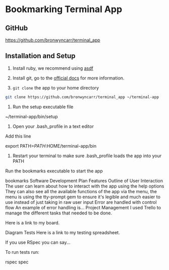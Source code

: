 # Bookmarking Terminal App

## GitHub
https://github.com/bronwyncarr/terminal_app

## Installation and Setup
1. Install ruby, we recommend using [asdf](https://asdf-vm.com/)

1. Install git, go to the [official docs](https://git-scm.com/downloads) for more information.

1. `git clone` the app to your home directory

```bash
git clone https://github.com/bronwyncarr/terminal_app ~/terminal-app
```

1. Run the setup executable file

~/terminal-app/bin/setup

1. Open your .bash_profile in a text editor

Add this line

export PATH=$PATH:$HOME/terminal-app/bin

1. Restart your terminal to make sure .bash_profile loads the app into your PATH

Run the bookmarks executable to start the app

bookmarks
Software Development Plan
Features
Outline of User Interaction
The user can learn about how to interact with the app using the help options
They can also see all the available functions of the app via the menu, the menu is using the tty-prompt gem to ensure it's legible and much easier to use instead of just taking in raw user input
Error are handled with control flow
An example of error handling is...
Project Management
I used Trello to manage the different tasks that needed to be done.

Here is a link to my board.

Diagram
Tests
Here is a link to my testing spreadsheet.

If you use RSpec you can say...

To run tests run:

rspec spec